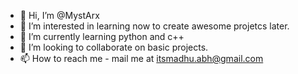 - 👋 Hi, I’m @MystArx
- 👀 I’m interested in learning now to create awesome projetcs later.
- 🌱 I’m currently learning python and c++
- 💞️ I’m looking to collaborate on basic projects.
- 📫 How to reach me - mail me at itsmadhu.abh@gmail.com

<!---
MystArx/MystArx is a ✨ special ✨ repository because its `README.md` (this file) appears on your GitHub profile.
You can click the Preview link to take a look at your changes.
--->
